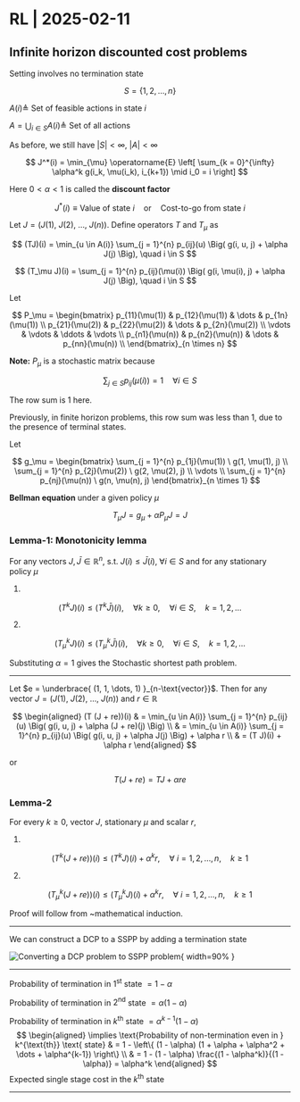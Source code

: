 # RL | 2025-02-11

## Infinite horizon discounted cost problems

Setting involves no termination state

$$
S = \{ 1, 2, \dots, n \}
$$

$A(i) \triangleq$ Set of feasible actions in state $i$

$A = \bigcup_{i \in S} A(i) \triangleq$ Set of all actions

As before, we still have $\vert S \vert < \infty$, $\vert A \vert < \infty$

$$
J^*(i) = \min_{\mu} \operatorname{E} \left[ \sum_{k = 0}^{\infty} \alpha^k g(i_k, \mu(i_k), i_{k+1}) \mid i_0 = i \right]
$$

Here $0 < \alpha < 1$ is called the **discount factor**

$$
J^*(i) \equiv \text{Value of state } i \quad \text{or} \quad \text{Cost-to-go from state } i
$$

Let $J = (J(1), \ J(2), \ \dots, \ J(n))$. Define operators $T$ and $T_\mu$ as

$$
(TJ)(i) = \min_{u \in A(i)} \sum_{j = 1}^{n} p_{ij}(u) \Big( g(i, u, j) + \alpha J(j) \Big), \quad i \in S
$$

$$
(T_\mu J)(i) = \sum_{j = 1}^{n} p_{ij}(\mu(i)) \Big( g(i, \mu(i), j) + \alpha J(j) \Big), \quad i \in S
$$

Let

$$
P_\mu =
\begin{bmatrix}
p_{11}(\mu(1)) & p_{12}(\mu(1)) & \dots & p_{1n}(\mu(1)) \\
p_{21}(\mu(2)) & p_{22}(\mu(2)) & \dots & p_{2n}(\mu(2)) \\
\vdots & \vdots & \ddots & \vdots \\
p_{n1}(\mu(n)) & p_{n2}(\mu(n)) & \dots & p_{nn}(\mu(n)) \\
\end{bmatrix}_{n \times n}
$$

**Note:** $P_\mu$ is a stochastic matrix because

$$
\sum_{j \in S} p_{ij}(\mu(i)) = 1 \quad \forall i \in S
$$

The row sum is $1$ here.

Previously, in finite horizon problems, this row sum was less than $1$, due to the presence of terminal states.

Let

$$
g_\mu =
\begin{bmatrix}
\sum_{j = 1}^{n} p_{1j}(\mu(1)) \ g(1, \mu(1), j) \\
\sum_{j = 1}^{n} p_{2j}(\mu(2)) \ g(2, \mu(2), j) \\
\vdots \\
\sum_{j = 1}^{n} p_{nj}(\mu(n)) \ g(n, \mu(n), j)
\end{bmatrix}_{n \times 1}
$$

**Bellman equation** under a given policy $\mu$

$$
T_\mu J = g_\mu + \alpha P_\mu J = J
$$

### Lemma-1: Monotonicity lemma

For any vectors $J, \bar J \in \mathbb{R}^n$, s.t. $J(i) \leq \bar J(i), \ \forall i \in S$ and for any stationary policy $\mu$

1.
$$
(T^k J)(i) \leq (T^k \bar J)(i), \quad \forall k \geq 0, \quad \forall i \in S, \quad k = 1, 2, \dots
$$

2.
$$
(T_\mu^k J)(i) \leq (T_\mu^k \bar J)(i), \quad \forall k \geq 0, \quad \forall i \in S, \quad k = 1, 2, \dots
$$

Substituting $\alpha = 1$ gives the Stochastic shortest path problem.

---

Let $e = \underbrace{ (1, 1, \dots, 1) }_{n-\text{vector}}$. Then for any vector $J = (J(1), \ J(2), \ \dots, \ J(n))$ and $r \in \mathbb{R}$

$$
\begin{aligned}
(T (J + re))(i)
& =
\min_{u \in A(i)} \sum_{j = 1}^{n} p_{ij}(u) \Big( g(i, u, j) + \alpha (J + re)(j) \Big)
\\ & =
\min_{u \in A(i)} \sum_{j = 1}^{n} p_{ij}(u) \Big( g(i, u, j) + \alpha J(j) \Big) + \alpha r
\\ & =
(T J)(i) + \alpha r
\end{aligned}
$$

or

$$
T (J + re) = T J + \alpha r e
$$

### Lemma-2

For every $k \geq 0$, vector $J$, stationary $\mu$ and scalar $r$,

1.
$$
\left( T^k (J + re) \right) (i) \leq (T^k J)(i) + \alpha^k r, \quad \forall \ i = 1, 2, \dots, n, \quad k \geq 1
$$

2.
$$
\left( T_\mu^k (J + re) \right) (i) \leq (T_\mu^k J)(i) + \alpha^k r, \quad \forall \ i = 1, 2, \dots, n, \quad k \geq 1
$$

Proof will follow from ~mathematical induction.

---

We can construct a DCP to a SSPP by adding a termination state

![Converting a DCP problem to SSPP problem](./TeX/2025-02-11/1.png){ width=90% }

---

Probability of termination in $1^{\text{st}}$ state $= 1 - \alpha$

Probability of termination in $2^{\text{nd}}$ state $= \alpha(1 - \alpha)$

Probability of termination in $k^{\text{th}}$ state $= \alpha^{k-1}(1 - \alpha)$
$$
\begin{aligned}
\implies
\text{Probability of non-termination even in } k^{\text{th}} \text{ state}
& =
1 - \left\{ (1 - \alpha) (1 + \alpha + \alpha^2 + \dots + \alpha^{k-1}) \right\}
\\ & =
1 - (1 - \alpha) \frac{(1 - \alpha^k)}{(1 - \alpha)} = \alpha^k
\end{aligned}
$$
Expected single stage cost in the $k^{\text{th}}$ state

---

